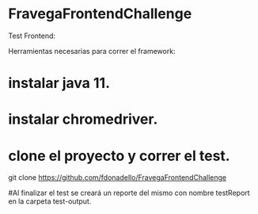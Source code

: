# FravegaFrontendChallenge

Test Frontend:

Herramientas necesarias para correr el framework:
# instalar java 11.
# instalar chromedriver.
# clone el proyecto y correr el test.
git clone https://github.com/fdonadello/FravegaFrontendChallenge

#Al finalizar el test se creará un reporte del mismo con nombre testReport en la carpeta test-output.
